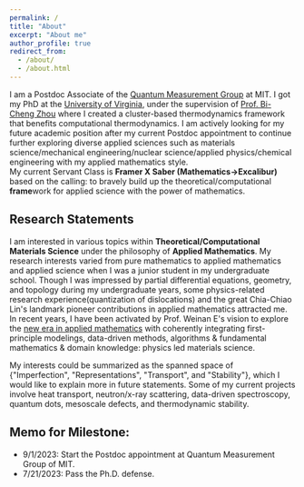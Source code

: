 ```yaml
---
permalink: /
title: "About"
excerpt: "About me"
author_profile: true
redirect_from: 
  - /about/
  - /about.html
---
```


I am a Postdoc Associate of the [Quantum Measurement Group](qm.mit.edu) at MIT. I got my PhD at the [University of Virginia](http://www.virginia.edu/), under the supervision of [Prof. Bi-Cheng Zhou](https://engineering.virginia.edu/zhou-group) where I created a cluster-based thermodynamics framework that benefits computational thermodynamics. I am actively looking for my future academic position after my current Postdoc appointment to continue further exploring diverse applied sciences such as materials science/mechanical engineering/nuclear science/applied physics/chemical engineering with my applied mathematics style.  
My current Servant Class is **Framer X Saber (Mathematics->Excalibur)** based on the calling: to bravely build up the theoretical/computational **frame**work for applied science with the power of mathematics. 

Research Statements
---
I am interested in various topics within **Theoretical/Computational Materials Science** under the philosophy of **Applied Mathematics**. My research interests varied from pure mathematics to applied mathematics and applied science when I was a junior student in my undergraduate school. Though I was impressed by partial differential equations, geometry, and topology during my undergraduate years, some physics-related research experience(quantization of dislocations) and the great Chia-Chiao Lin's landmark pioneer contributions in applied mathematics attracted me. In recent years, I have been activated by Prof. Weinan E's vision to explore the [new era in applied mathematics](https://www.ams.org/notices/202104/rnoti-p565.pdf) with coherently integrating first-principle modelings, data-driven methods, algorithms & fundamental mathematics & domain knowledge: physics led materials science. 

My interests could be summarized as the spanned space of {"Imperfection", "Representations", "Transport", and "Stability"}, which I would like to explain more in future statements. Some of my current projects involve heat transport, neutron/x-ray scattering, data-driven spectroscopy, quantum dots, mesoscale defects, and thermodynamic stability.


Memo for Milestone:
---
* 9/1/2023: Start the Postdoc appointment at Quantum Measurement Group of MIT.
* 7/21/2023: Pass the Ph.D. defense.




